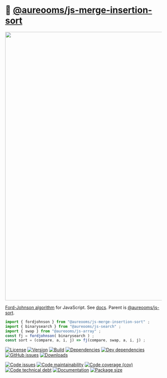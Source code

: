 :person_fencing: [@aureooms/js-merge-insertion-sort](https://aureooms.github.io/js-merge-insertion-sort)
==

<img src="http://www.explainxkcd.com//wiki/images/b/bc/ineffective_sorts.png" width="864">

[Ford-Johnson algorithm](https://en.wikipedia.org/wiki/Merge-insertion_sort) for JavaScript.
See [docs](https://aureooms.github.io/js-merge-insertion-sort).
Parent is [@aureooms/js-sort](https://github.com/aureooms/js-sort).

```js
import { fordjohnson } from "@aureooms/js-merge-insertion-sort" ;
import { binarysearch } from "@aureooms/js-search" ;
import { swap } from "@aureooms/js-array" ;
const fj = fordjohnson( binarysearch ) ;
const sort = (compare, a, i, j) => fj(compare, swap, a, i, j) ;
```

[![License](https://img.shields.io/github/license/aureooms/js-merge-insertion-sort.svg)](https://raw.githubusercontent.com/aureooms/js-merge-insertion-sort/master/LICENSE)
[![Version](https://img.shields.io/npm/v/@aureooms/js-merge-insertion-sort.svg)](https://www.npmjs.org/package/@aureooms/js-merge-insertion-sort)
[![Build](https://img.shields.io/travis/aureooms/js-merge-insertion-sort/master.svg)](https://travis-ci.org/aureooms/js-merge-insertion-sort/branches)
[![Dependencies](https://img.shields.io/david/aureooms/js-merge-insertion-sort.svg)](https://david-dm.org/aureooms/js-merge-insertion-sort)
[![Dev dependencies](https://img.shields.io/david/dev/aureooms/js-merge-insertion-sort.svg)](https://david-dm.org/aureooms/js-merge-insertion-sort?type=dev)
[![GitHub issues](https://img.shields.io/github/issues/aureooms/js-merge-insertion-sort.svg)](https://github.com/aureooms/js-merge-insertion-sort/issues)
[![Downloads](https://img.shields.io/npm/dm/@aureooms/js-merge-insertion-sort.svg)](https://www.npmjs.org/package/@aureooms/js-merge-insertion-sort)

[![Code issues](https://img.shields.io/codeclimate/issues/aureooms/js-merge-insertion-sort.svg)](https://codeclimate.com/github/aureooms/js-merge-insertion-sort/issues)
[![Code maintainability](https://img.shields.io/codeclimate/maintainability/aureooms/js-merge-insertion-sort.svg)](https://codeclimate.com/github/aureooms/js-merge-insertion-sort/trends/churn)
[![Code coverage (cov)](https://img.shields.io/codecov/c/gh/aureooms/js-merge-insertion-sort/master.svg)](https://codecov.io/gh/aureooms/js-merge-insertion-sort)
[![Code technical debt](https://img.shields.io/codeclimate/tech-debt/aureooms/js-merge-insertion-sort.svg)](https://codeclimate.com/github/aureooms/js-merge-insertion-sort/trends/technical_debt)
[![Documentation](https://aureooms.github.io/js-merge-insertion-sort//badge.svg)](https://aureooms.github.io/js-merge-insertion-sort//source.html)
[![Package size](https://img.shields.io/bundlephobia/minzip/@aureooms/js-merge-insertion-sort)](https://bundlephobia.com/result?p=@aureooms/js-merge-insertion-sort)
